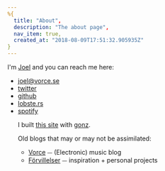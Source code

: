 ```yaml
---
%{
  title: "About",
  description: "The about page",
  nav_item: true,
  created_at: "2018-08-09T17:51:32.905935Z"
}
---
```

<p class="h-card">
I'm <a class="p-name u-url" href="https://forvillelser.vorce.se/pages/about.html" rel="me">Joel</a> and you can reach me here:

<ul>
<li><a class="u-email" href="mailto:joel@vorce.se" rel="me">joel@vorce.se</a></li>
<li><a href="https://twitter.com/Octavorce" rel="me">twitter</a></li>
<li><a href="https://github.com/vorce" rel="me">github</a></li>
<li><a href="https://lobste.rs/u/vorce" rel="me">lobste.rs</a></li>
<li><a href="https://open.spotify.com/user/octavorce" rel="me">spotify</a></li>
</p>

I built [this site](https://github.com/vorce/forvillelser) with [gonz](https://github.com/vorce/gonz).

Old blogs that may or may not be assimilated:

- [Vorce](http://vorce.tumblr.com/) ⏤ (Electronic) music blog
- [Förvillelser](http://forvillelser.tumblr.com/) ⏤ inspiration + personal projects
